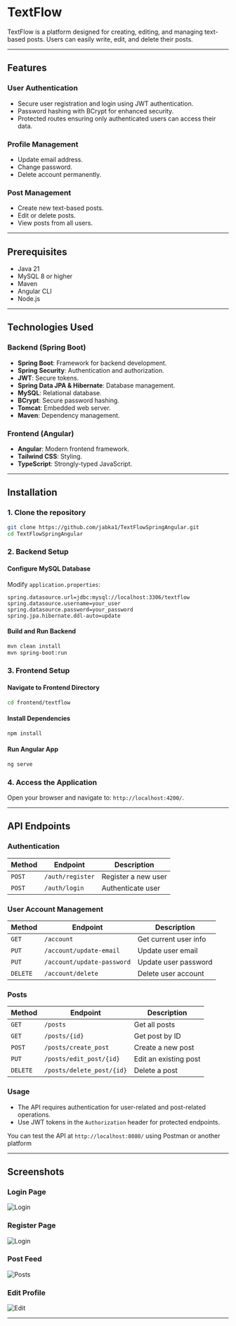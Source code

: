 # TextFlow

TextFlow is a platform designed for creating, editing, and managing text-based posts. Users can easily write, edit, and delete their posts.

---

## Features
### User Authentication
- Secure user registration and login using JWT authentication.
- Password hashing with BCrypt for enhanced security.
- Protected routes ensuring only authenticated users can access their data.

### Profile Management
- Update email address.
- Change password.
- Delete account permanently.

### Post Management
- Create new text-based posts.
- Edit or delete posts.
- View posts from all users.

---

## Prerequisites
- Java 21
- MySQL 8 or higher
- Maven
- Angular CLI
- Node.js

---

## Technologies Used
### Backend (Spring Boot)
- **Spring Boot**: Framework for backend development.
- **Spring Security**: Authentication and authorization.
- **JWT**: Secure tokens.
- **Spring Data JPA & Hibernate**: Database management.
- **MySQL**: Relational database.
- **BCrypt**: Secure password hashing.
- **Tomcat**: Embedded web server.
- **Maven**: Dependency management.

### Frontend (Angular)
- **Angular**: Modern frontend framework.
- **Tailwind CSS**: Styling.
- **TypeScript**: Strongly-typed JavaScript.

---

## Installation
### 1. Clone the repository
```bash
git clone https://github.com/jabka1/TextFlowSpringAngular.git
cd TextFlowSpringAngular
```

### 2. Backend Setup
#### Configure MySQL Database
Modify `application.properties`:
```properties
spring.datasource.url=jdbc:mysql://localhost:3306/textflow
spring.datasource.username=your_user
spring.datasource.password=your_password
spring.jpa.hibernate.ddl-auto=update
```
#### Build and Run Backend
```bash
mvn clean install
mvn spring-boot:run
```

### 3. Frontend Setup
#### Navigate to Frontend Directory
```bash
cd frontend/textflow
```
#### Install Dependencies
```bash
npm install
```
#### Run Angular App
```bash
ng serve
```

### 4. Access the Application
Open your browser and navigate to: `http://localhost:4200/`.

---

## API Endpoints

### Authentication
| Method  | Endpoint           | Description                |
|---------|-------------------|----------------------------|
| `POST`  | `/auth/register`  | Register a new user        |
| `POST`  | `/auth/login`     | Authenticate user          |

### User Account Management
| Method   | Endpoint                  | Description                  |
|----------|---------------------------|------------------------------|
| `GET`    | `/account`                | Get current user info        |
| `PUT`    | `/account/update-email`   | Update user email            |
| `PUT`    | `/account/update-password`| Update user password         |
| `DELETE` | `/account/delete`         | Delete user account          |

### Posts
| Method   | Endpoint                  | Description                  |
|----------|---------------------------|------------------------------|
| `GET`    | `/posts`                  | Get all posts                |
| `GET`    | `/posts/{id}`             | Get post by ID               |
| `POST`   | `/posts/create_post`      | Create a new post            |
| `PUT`    | `/posts/edit_post/{id}`   | Edit an existing post        |
| `DELETE` | `/posts/delete_post/{id}` | Delete a post                |

### Usage
- The API requires authentication for user-related and post-related operations.
- Use JWT tokens in the `Authorization` header for protected endpoints.

You can test the API at `http://localhost:8080/` using Postman or another platform

---

## Screenshots
### Login Page
![Login](demonstration/login.png)

### Register Page
![Login](demonstration/register.png)

### Post Feed
![Posts](demonstration/posts.png)

### Edit Profile
![Edit](demonstration/editProfile.png)

---

